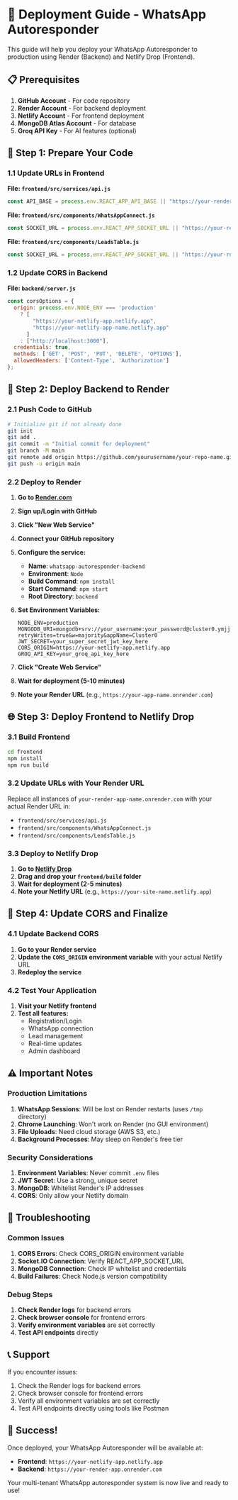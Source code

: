 # 🚀 Deployment Guide - WhatsApp Autoresponder

This guide will help you deploy your WhatsApp Autoresponder to production using Render (Backend) and Netlify Drop (Frontend).

## 📋 Prerequisites

1. **GitHub Account** - For code repository
2. **Render Account** - For backend deployment
3. **Netlify Account** - For frontend deployment
4. **MongoDB Atlas Account** - For database
5. **Groq API Key** - For AI features (optional)

## 🔧 Step 1: Prepare Your Code

### 1.1 Update URLs in Frontend

**File: `frontend/src/services/api.js`**
```javascript
const API_BASE = process.env.REACT_APP_API_BASE || "https://your-render-app-name.onrender.com/api";
```

**File: `frontend/src/components/WhatsAppConnect.js`**
```javascript
const SOCKET_URL = process.env.REACT_APP_SOCKET_URL || "https://your-render-app-name.onrender.com";
```

**File: `frontend/src/components/LeadsTable.js`**
```javascript
const SOCKET_URL = process.env.REACT_APP_SOCKET_URL || "https://your-render-app-name.onrender.com";
```

### 1.2 Update CORS in Backend

**File: `backend/server.js`**
```javascript
const corsOptions = {
  origin: process.env.NODE_ENV === 'production' 
    ? [
        "https://your-netlify-app.netlify.app",
        "https://your-netlify-app-name.netlify.app"
      ]
    : ["http://localhost:3000"],
  credentials: true,
  methods: ['GET', 'POST', 'PUT', 'DELETE', 'OPTIONS'],
  allowedHeaders: ['Content-Type', 'Authorization']
};
```

## 🚀 Step 2: Deploy Backend to Render

### 2.1 Push Code to GitHub

```bash
# Initialize git if not already done
git init
git add .
git commit -m "Initial commit for deployment"
git branch -M main
git remote add origin https://github.com/yourusername/your-repo-name.git
git push -u origin main
```

### 2.2 Deploy to Render

1. **Go to [Render.com](https://render.com)**
2. **Sign up/Login with GitHub**
3. **Click "New Web Service"**
4. **Connect your GitHub repository**
5. **Configure the service:**

   - **Name**: `whatsapp-autoresponder-backend`
   - **Environment**: `Node`
   - **Build Command**: `npm install`
   - **Start Command**: `npm start`
   - **Root Directory**: `backend`

6. **Set Environment Variables:**

   ```
   NODE_ENV=production
   MONGODB_URI=mongodb+srv://your_username:your_password@cluster0.ymjjzie.mongodb.net/?retryWrites=true&w=majority&appName=Cluster0
   JWT_SECRET=your_super_secret_jwt_key_here
   CORS_ORIGIN=https://your-netlify-app.netlify.app
   GROQ_API_KEY=your_groq_api_key_here
   ```

7. **Click "Create Web Service"**
8. **Wait for deployment (5-10 minutes)**
9. **Note your Render URL** (e.g., `https://your-app-name.onrender.com`)

## 🌐 Step 3: Deploy Frontend to Netlify Drop

### 3.1 Build Frontend

```bash
cd frontend
npm install
npm run build
```

### 3.2 Update URLs with Your Render URL

Replace all instances of `your-render-app-name.onrender.com` with your actual Render URL in:

- `frontend/src/services/api.js`
- `frontend/src/components/WhatsAppConnect.js`
- `frontend/src/components/LeadsTable.js`

### 3.3 Deploy to Netlify Drop

1. **Go to [Netlify Drop](https://app.netlify.com/drop)**
2. **Drag and drop your `frontend/build` folder**
3. **Wait for deployment (2-5 minutes)**
4. **Note your Netlify URL** (e.g., `https://your-site-name.netlify.app`)

## 🔄 Step 4: Update CORS and Finalize

### 4.1 Update Backend CORS

1. **Go to your Render service**
2. **Update the `CORS_ORIGIN` environment variable** with your actual Netlify URL
3. **Redeploy the service**

### 4.2 Test Your Application

1. **Visit your Netlify frontend**
2. **Test all features:**
   - Registration/Login
   - WhatsApp connection
   - Lead management
   - Real-time updates
   - Admin dashboard

## ⚠️ Important Notes

### Production Limitations

1. **WhatsApp Sessions**: Will be lost on Render restarts (uses `/tmp` directory)
2. **Chrome Launching**: Won't work on Render (no GUI environment)
3. **File Uploads**: Need cloud storage (AWS S3, etc.)
4. **Background Processes**: May sleep on Render's free tier

### Security Considerations

1. **Environment Variables**: Never commit `.env` files
2. **JWT Secret**: Use a strong, unique secret
3. **MongoDB**: Whitelist Render's IP addresses
4. **CORS**: Only allow your Netlify domain

## 🔧 Troubleshooting

### Common Issues

1. **CORS Errors**: Check CORS_ORIGIN environment variable
2. **Socket.IO Connection**: Verify REACT_APP_SOCKET_URL
3. **MongoDB Connection**: Check IP whitelist and credentials
4. **Build Failures**: Check Node.js version compatibility

### Debug Steps

1. **Check Render logs** for backend errors
2. **Check browser console** for frontend errors
3. **Verify environment variables** are set correctly
4. **Test API endpoints** directly

## 📞 Support

If you encounter issues:

1. Check the Render logs for backend errors
2. Check browser console for frontend errors
3. Verify all environment variables are set correctly
4. Test API endpoints directly using tools like Postman

## 🎉 Success!

Once deployed, your WhatsApp Autoresponder will be available at:
- **Frontend**: `https://your-netlify-app.netlify.app`
- **Backend**: `https://your-render-app.onrender.com`

Your multi-tenant WhatsApp autoresponder system is now live and ready to use! 